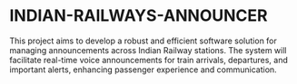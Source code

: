 # INDIAN-RAILWAYS-ANNOUNCER
This project aims to develop a robust and efficient software solution for managing announcements across Indian Railway stations. The system will facilitate real-time voice announcements for train arrivals, departures, and important alerts, enhancing passenger experience and communication.
